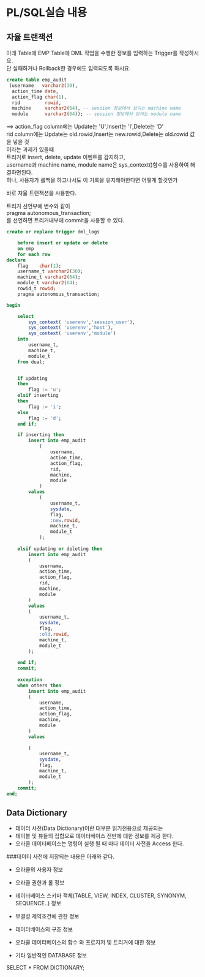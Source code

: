 # PL/SQL실습 내용
## 자율 트랜잭션 
아래 Table에 EMP Table에 DML 작업을 수행한 정보를 입력하는 Trigger를 작성하시요.<br>
 단 실패하거나 Rollback한 경우에도 입력되도록 하시요.<br>
```SQL
create table emp_audit
 (username   varchar2(30),   
  action_time date,
  action_flag char(1),
  rid         rowid,
  machine     varchar2(64), -- session 정보에서 보이는 machine name
  module      varchar2(64)); -- session 정보에서 보이는 module name
 ```
==> action_flag  column에는 Update는 'U',Insert는 'I',Delete는 'D'<br>
     rid column에는 Update는 old.rowid,Insert는 new.rowid,Delete는 old.rowid 값을 넣을 것<br>
이라는 과제가 있을때 <br>
트리거로 insert, delete, update 이벤트를 감지하고, <br>
username과 machine name, module name은 sys_context()함수를 사용하여 해결하면된다. <br>
허나, 사용자가 롤백을 하고나서도 이 기록을 유지해야한다면 어떻게 할것인가<br>

바로 자율 트랜잭션을 사용한다.<br>

트리거 선언부에 변수와 같이<br>
 pragma autonomous_transaction;<br>
 를 선언하면 트리거내부에 commit을 사용할 수 있다.<br>

```SQL
create or replace trigger dml_logs 

    before insert or update or delete 
    on emp
    for each row
declare
    flag    char(1);
    username_t varchar2(30);
    machine_t varchar2(64);
    module_t varchar2(64);
    rowid_t rowid;
    pragma autonomous_transaction;

begin

    select 
        sys_context( 'userenv','session_user'),
        sys_context( 'userenv','host'),
        sys_context( 'userenv','module')
    into 
        username_t,
        machine_t,
        module_t
    from dual;


    if updating 
    then
        flag := 'u';
    elsif inserting 
    then 
        flag := 'i';
    else
        flag := 'd';
    end if; 

    if inserting then   
        insert into emp_audit
            (
                username,
                action_time,
                action_flag,
                rid,
                machine,
                module 
            ) 
        values
            (
                username_t,
                sysdate,
                flag,
                :new.rowid,
                machine_t,
                module_t
            );
            
    elsif updating or deleting then 
        insert into emp_audit
        (
            username,
            action_time,
            action_flag,
            rid,
            machine,
            module 
        ) 
        values
        (
            username_t,
            sysdate,
            flag,
            :old.rowid,
            machine_t,
            module_t
        );
        
    end if;
    commit;
    
    exception
    when others then
        insert into emp_audit
        (
            username,
            action_time,
            action_flag,
            machine,
            module 
        ) 
        values
       
        (
            username_t,
            sysdate,
            flag,
            machine_t,
            module_t
        );
    commit;   
end;
```
##  Data Dictionary
- 데이터 사전(Data Dictionary)이란 대부분 읽기전용으로 제공되는 <br>
- 테이블 및 뷰들의 집합으로 데이터베이스 전반에 대한 정보를 제공 한다.<br>
- 오라클 데이터베이스는 명령이 실행 될 때 마다 데이터 사전을 Access 한다.<br>

###데이터 사전에 저장되는 내용은 아래와 같다.

 

- 오라클의 사용자 정보<br>

- 오라클 권한과 롤 정보<br>

- 데이터베이스 스키마 객체(TABLE, VIEW, INDEX, CLUSTER, SYNONYM, SEQUENCE..) 정보<br>

- 무결성 제약조건에 관한 정보<br>

- 데이터베이스의 구조 정보<br>

- 오라클 데이터베이스의 함수 와 프로지저 및 트리거에 대한 정보<br>

- 기타 일반적인 DATABASE 정보<br>

SELECT * FROM DICTIONARY;
